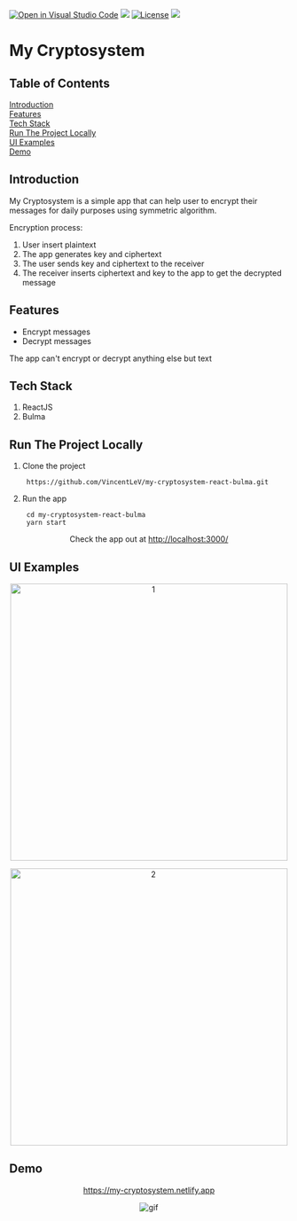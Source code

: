 [![Open in Visual Studio Code](https://open.vscode.dev/badges/open-in-vscode.svg)](https://open.vscode.dev/vincentlev/my-cryptosystem-react-bulma)
![](https://img.shields.io/netlify/7b9e85c2-f681-4e34-9d44-08312640a0e5?style=flat-square)
[![License](https://img.shields.io/badge/license-MIT-orange.svg?style=flat-square)](http://opensource.org/licenses/MIT)
![](https://img.shields.io/github/issues-raw/VincentLeV/my-cryptosystem-react-bulma?style=flat-square)
<br/>

# My Cryptosystem

## Table of Contents
[Introduction](#introduction)
<br/>
[Features](#features)
<br/>
[Tech Stack](#tech-stack)
<br/>
[Run The Project Locally](#run-the-project-locally)
<br/>
[UI Examples](#ui-examples)
<br/>
[Demo](#demo)

## Introduction

My Cryptosystem is a simple app that can help user to encrypt their messages for daily purposes using symmetric algorithm. 

Encryption process:
1. User insert plaintext
2. The app generates key and ciphertext
3. The user sends key and ciphertext to the receiver
4. The receiver inserts ciphertext and key to the app to get the decrypted message

## Features

- Encrypt messages
- Decrypt messages

The app can't encrypt or decrypt anything else but text

## Tech Stack

1. ReactJS
2. Bulma

## Run The Project Locally

1. Clone the project

        https://github.com/VincentLeV/my-cryptosystem-react-bulma.git

2. Run the app

        cd my-cryptosystem-react-bulma
        yarn start

<p align="center">Check the app out at <a href="http://localhost:3000/" target="_blank">http://localhost:3000/</a></p>

## UI Examples
<p align="center">
    <img src="https://user-images.githubusercontent.com/49280437/194936190-39edef09-24d6-42c2-a9b0-455d6e2dc98d.jpg" alt="1" width="500px" />
</p>

<p align="center">
    <img src="https://user-images.githubusercontent.com/49280437/194936196-d478ef78-6923-4fe0-a3eb-d2fe0f48ad43.jpg" alt="2" width="500px" />
</p>

## Demo
<a href="https://my-cryptosystem.netlify.app" target="_blank">
    <p align="center">https://my-cryptosystem.netlify.app</p>
</a>

<p align="center">
    <img src="https://user-images.githubusercontent.com/49280437/194937463-5d17856c-0c37-4c65-8091-e4a7fcc81a9a.gif" alt="gif" />
</p>